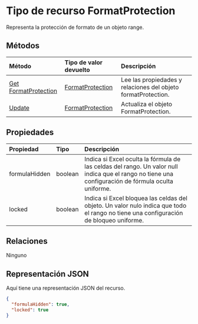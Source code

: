 # <a name="formatprotection-resource-type"></a>Tipo de recurso FormatProtection

Representa la protección de formato de un objeto range.


## <a name="methods"></a>Métodos

| Método           | Tipo de valor devuelto    |Descripción|
|:---------------|:--------|:----------|
|[Get FormatProtection](../api/formatprotection_get.md) | [FormatProtection](formatprotection.md) |Lee las propiedades y relaciones del objeto formatProtection.|
|[Update](../api/formatprotection_update.md) | [FormatProtection](formatprotection.md)    |Actualiza el objeto FormatProtection. |

## <a name="properties"></a>Propiedades
| Propiedad       | Tipo    |Descripción|
|:---------------|:--------|:----------|
|formulaHidden|boolean|Indica si Excel oculta la fórmula de las celdas del rango. Un valor null indica que el rango no tiene una configuración de fórmula oculta uniforme.|
|locked|boolean|Indica si Excel bloquea las celdas del objeto. Un valor nulo indica que todo el rango no tiene una configuración de bloqueo uniforme.|

## <a name="relationships"></a>Relaciones
Ninguno


## <a name="json-representation"></a>Representación JSON

Aquí tiene una representación JSON del recurso.

<!-- {
  "blockType": "resource",
  "optionalProperties": [

  ],
  "@odata.type": "microsoft.graph.formatProtection"
}-->

```json
{
  "formulaHidden": true,
  "locked": true
}

```

<!-- uuid: 8fcb5dbc-d5aa-4681-8e31-b001d5168d79
2015-10-25 14:57:30 UTC -->
<!-- {
  "type": "#page.annotation",
  "description": "FormatProtection resource",
  "keywords": "",
  "section": "documentation",
  "tocPath": ""
}-->